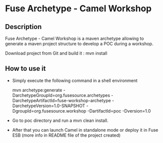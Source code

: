 # Fuse Archetype - Camel Workshop

## Description

Fuse Archetype - Camel Workshop is a maven archetype allowing to generate a maven project structure
to develop a POC during a workshop.

Download project from Git and build it : mvn install

## How to use it

- Simply execute the following command in a shell environment

    mvn archetype:generate -DarchetypeGroupId=org.fusesource.archetypes -DarchetypeArtifactId=fuse-workshop-archetype -DarchetypeVersion=1.0-SNAPSHOT -DgroupId=org.fusesource.workshop -DartifactId=poc -Dversion=1.0

- Go to poc directory and run a mvn clean install.
- After that you can launch Camel in standalone mode or deploy it in Fuse ESB (more info in README file of the project created)
